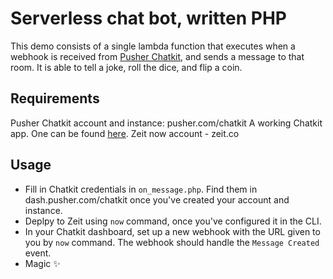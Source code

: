 # Serverless chat bot, written PHP

This demo consists of a single lambda function that executes when a webhook is received from [Pusher Chatkit](https://pusher.com/chatkit), and sends a message to that room.
It is able to tell a joke, roll the dice, and flip a coin.

## Requirements

Pusher Chatkit account and instance: pusher.com/chatkit
A working Chatkit app. One can be found [here](https://github.com/zmarkan/chatkit-sample-client).
Zeit now account - zeit.co

## Usage

- Fill in Chatkit credentials in `on_message.php`. Find them in dash.pusher.com/chatkit once you've created your account and instance.
- Deplpy to Zeit using `now` command, once you've configured it in the CLI.
- In your Chatkit dashboard, set up a new webhook with the URL given to you by `now` command. The webhook should handle the `Message Created` event.
- Magic ️✨
